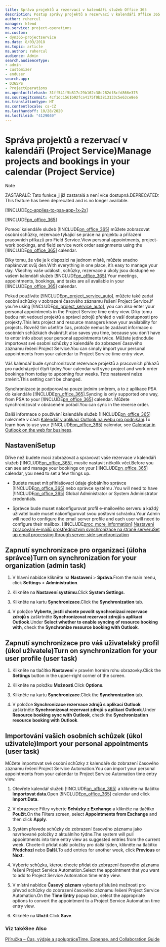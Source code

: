 ```yaml
---
title: Správa projektů a rezervací v kalendáři služeb Office 365
description: Postup správy projektů a rezervací v kalendáři Office 365
author: ruhercul
manager: kfend
ms.service: project-operations
ms.custom:
- dyn365-projectservice
ms.date: 8/03/2018
ms.topic: article
ms.author: ruhercul
audience: Admin
search.audienceType:
- admin
- customizer
- enduser
search.app:
- D365PS
- ProjectOperations
ms.openlocfilehash: 31ff541f5b817c29b162c38c282df8cfd866e375
ms.sourcegitcommit: 4cf1dc1561b92fca4175f0b3813133c5e63ce8e6
ms.translationtype: HT
ms.contentlocale: cs-CZ
ms.lasthandoff: 10/28/2020
ms.locfileid: "4129040"
---
```

# <a name="manage-projects-and-bookings-in-your-calendar-project-service"></a><span data-ttu-id="47bad-103">Správa projektů a rezervací v kalendáři (Project Service)</span><span class="sxs-lookup"><span data-stu-id="47bad-103">Manage projects and bookings in your calendar (Project Service)</span></span>

> [!Note]
> <span data-ttu-id="47bad-104">ZASTARALÉ: Tato funkce jj již zastaralá a není více dostupná.</span><span class="sxs-lookup"><span data-stu-id="47bad-104">DEPRECATED: This feature has been deprecated and is no longer available.</span></span>

[!INCLUDE[cc-applies-to-psa-app-1x-2x](../includes/cc-applies-to-psa-app-1x-2x.md)]

[!INCLUDE[pn_office_365](../includes/pn-office-365.md)] 

<span data-ttu-id="47bad-105">Pomocí kalendáře služeb [!INCLUDE[pn_office_365](../includes/pn-office-365.md)] můžete zobrazovat osobní schůzky, rezervace týkající se práce na projektu a přiřazení pracovních příkazů pro Field Service.</span><span class="sxs-lookup"><span data-stu-id="47bad-105">View personal appointments, project-work bookings, and field service work order assignments using the [!INCLUDE[pn_office_365](../includes/pn-office-365.md)] calendar.</span></span>  
  
 <span data-ttu-id="47bad-106">Díky tomu, že vše je k dispozici na jednom místě, můžete snadno naplánovat svůj den.</span><span class="sxs-lookup"><span data-stu-id="47bad-106">With everything in one place, it’s easy to manage your day.</span></span> <span data-ttu-id="47bad-107">Všechny vaše události, schůzky, rezervace a úkoly jsou dostupné ve vašem kalendáři služeb [!INCLUDE[pn_office_365](../includes/pn-office-365.md)].</span><span class="sxs-lookup"><span data-stu-id="47bad-107">Your meetings, appointments, bookings, and tasks are all available in your [!INCLUDE[pn_office_365](../includes/pn-office-365.md)] calendar.</span></span>  
  
 <span data-ttu-id="47bad-108">Pokud používáte [!INCLUDE[pn_project_service_auto](../includes/pn-project-service-auto.md)], můžete také zadat osobní schůzky v zobrazení časového záznamu řešení Project Service.</span><span class="sxs-lookup"><span data-stu-id="47bad-108">If you’re using [!INCLUDE[pn_project_service_auto](../includes/pn-project-service-auto.md)], you can also enter your personal appointments in the Project Service time entry view.</span></span> <span data-ttu-id="47bad-109">Díky tomu budou mít vedoucí projektů a správci zdrojů přehled o vaší dostupnosti pro projekty.</span><span class="sxs-lookup"><span data-stu-id="47bad-109">This lets project and resource managers know your availability for projects.</span></span> <span data-ttu-id="47bad-110">Rovněž tím ušetříte čas, protože nemusíte zadávat informace o osobních schůzkách dvakrát.</span><span class="sxs-lookup"><span data-stu-id="47bad-110">It also saves you time, because you don’t have to enter info about your personal appointments twice.</span></span> <span data-ttu-id="47bad-111">Můžete jednoduše importovat své osobní schůzky z kalendáře do zobrazení časového záznamu řešení Project Service.</span><span class="sxs-lookup"><span data-stu-id="47bad-111">You can simply import your personal appointments from your calendar to Project Service time entry view.</span></span>  
  
 <span data-ttu-id="47bad-112">Váš kalendář bude synchronizovat rezervace projektů a pracovních příkazů pro nadcházející čtyři týdny.</span><span class="sxs-lookup"><span data-stu-id="47bad-112">Your calendar will sync project and work order bookings from today to upcoming four weeks.</span></span> <span data-ttu-id="47bad-113">Toto nastavení nelze změnit.</span><span class="sxs-lookup"><span data-stu-id="47bad-113">This setting can’t be changed.</span></span>  
  
 <span data-ttu-id="47bad-114">Synchronizace je podporována pouze jedním směrem, a to z aplikace PSA do kalendáře [!INCLUDE[pn_office_365](../includes/pn-office-365.md)].</span><span class="sxs-lookup"><span data-stu-id="47bad-114">Syncing is only supported one way, from PSA to your [!INCLUDE[pn_office_365](../includes/pn-office-365.md)] calendar.</span></span> <span data-ttu-id="47bad-115">Můžete synchronizovat v obráceném pořadí.</span><span class="sxs-lookup"><span data-stu-id="47bad-115">You can sync in the reverse order.</span></span> 
  
 <span data-ttu-id="47bad-116">Další informace o používání kalendáře služeb [!INCLUDE[pn_office_365](../includes/pn-office-365.md)] naleznete v části [Kalendář v aplikaci Outlook na webu pro podnikání](https://support.office.com/article/Calendar-in-Outlook-on-the-web-for-business-5219c457-d1fe-4c2f-9032-1a816b88e936).</span><span class="sxs-lookup"><span data-stu-id="47bad-116">To learn how to use your [!INCLUDE[pn_office_365](../includes/pn-office-365.md)] calendar, see [Calendar in Outlook on the web for business](https://support.office.com/article/Calendar-in-Outlook-on-the-web-for-business-5219c457-d1fe-4c2f-9032-1a816b88e936).</span></span>  
  
## <a name="setup"></a><span data-ttu-id="47bad-117">Nastavení</span><span class="sxs-lookup"><span data-stu-id="47bad-117">Setup</span></span>  
 <span data-ttu-id="47bad-118">Dříve než budete moci zobrazovat a spravovat vaše rezervace v kalendáři služeb [!INCLUDE[pn_office_365](../includes/pn-office-365.md)], musíte nastavit několik věcí.</span><span class="sxs-lookup"><span data-stu-id="47bad-118">Before you can see and manage your bookings on your [!INCLUDE[pn_office_365](../includes/pn-office-365.md)] calendar, you need to set a few things up.</span></span>  
  
- <span data-ttu-id="47bad-119">Budete muset mít přihlašovací údaje globálního správce [!INCLUDE[pn_office_365](../includes/pn-office-365.md)] nebo správce systému .</span><span class="sxs-lookup"><span data-stu-id="47bad-119">You will need to have [!INCLUDE[pn_office_365](../includes/pn-office-365.md)] Global Administrator or System Administrator credentials.</span></span>  
  
- <span data-ttu-id="47bad-120">Správce bude muset nakonfigurovat profil e-mailového serveru a každý uživatel bude muset nakonfigurovat svou poštovní schránku.</span><span class="sxs-lookup"><span data-stu-id="47bad-120">Your Admin will need to configure the email server profile and each user will need to configure their mailbox.</span></span> [!INCLUDE[proc_more_information](../includes/proc-more-information.md)] <span data-ttu-id="47bad-121">[Nastavení zpracování e-mailů prostřednictvím synchronizace na straně serveru](https://docs.microsoft.com/dynamics365/customerengagement/on-premises/admin/set-up-server-side-synchronization-of-email-appointments-contacts-and-tasks)</span><span class="sxs-lookup"><span data-stu-id="47bad-121">[Set up email processing through server-side synchronization](https://docs.microsoft.com/dynamics365/customerengagement/on-premises/admin/set-up-server-side-synchronization-of-email-appointments-contacts-and-tasks)</span></span>  
  
## <a name="turn-on-synchronization-for-your-organization-admin-task"></a><span data-ttu-id="47bad-122">Zapnutí synchronizace pro organizaci (úloha správce)</span><span class="sxs-lookup"><span data-stu-id="47bad-122">Turn on synchronization for your organization (admin task)</span></span>  
  
1.  <span data-ttu-id="47bad-123">V hlavní nabídce klikněte na **Nastavení** > **Správa**.</span><span class="sxs-lookup"><span data-stu-id="47bad-123">From the main menu, click **Settings** > **Administration**.</span></span>  
  
2.  <span data-ttu-id="47bad-124">Klikněte na **Nastavení systému**.</span><span class="sxs-lookup"><span data-stu-id="47bad-124">Click **System Settings**.</span></span>  
  
3.  <span data-ttu-id="47bad-125">Klikněte na kartu **Synchronizace**.</span><span class="sxs-lookup"><span data-stu-id="47bad-125">Click the **Synchronization** tab.</span></span>  
  
4.  <span data-ttu-id="47bad-126">V položce **Vyberte, jestli chcete povolit synchronizaci rezervace zdrojů s** zaškrtněte **Synchronizovat rezervaci zdrojů s aplikací Outlook**.</span><span class="sxs-lookup"><span data-stu-id="47bad-126">Under **Select whether to enable syncing of resource booking with**, check the **Synchronize resource booking with Outlook**.</span></span>  
  
## <a name="turn-on-synchronization-for-your-user-profile-user-task"></a><span data-ttu-id="47bad-127">Zapnutí synchronizace pro váš uživatelský profil (úkol uživatele)</span><span class="sxs-lookup"><span data-stu-id="47bad-127">Turn on synchronization for your user profile (user task)</span></span>  
  
1.  <span data-ttu-id="47bad-128">Klikněte na tlačítko **Nastavení** v pravém horním rohu obrazovky.</span><span class="sxs-lookup"><span data-stu-id="47bad-128">Click the **Settings** button in the upper-right corner of the screen.</span></span>  
  
2.  <span data-ttu-id="47bad-129">Klikněte na položku **Možnosti**.</span><span class="sxs-lookup"><span data-stu-id="47bad-129">Click **Options**.</span></span>  
  
3.  <span data-ttu-id="47bad-130">Klikněte na kartu **Synchronizace**.</span><span class="sxs-lookup"><span data-stu-id="47bad-130">Click the **Synchronization** tab.</span></span>  
  
4.  <span data-ttu-id="47bad-131">V položce **Synchronizace rezervace zdrojů s aplikací Outlook** zaškrtněte **Synchronizovat rezervaci zdrojů s aplikací Outlook**.</span><span class="sxs-lookup"><span data-stu-id="47bad-131">Under **Resource booking sync with Outlook**, check the **Synchronization resource booking with Outlook**.</span></span>  
  
## <a name="import-your-personal-appointments-user-task"></a><span data-ttu-id="47bad-132">Importování vašich osobních schůzek (úkol uživatele)</span><span class="sxs-lookup"><span data-stu-id="47bad-132">Import your personal appointments (user task)</span></span>  
 <span data-ttu-id="47bad-133">Můžete importovat své osobní schůzky z kalendáře do zobrazení časového záznamu řešení Project Service Automation.</span><span class="sxs-lookup"><span data-stu-id="47bad-133">You can import your personal appointments from your calendar to Project Service Automation time entry view.</span></span>  
  
1. <span data-ttu-id="47bad-134">Otevřete kalendář služeb [!INCLUDE[pn_office_365](../includes/pn-office-365.md)] a klikněte na tlačítko **Importovat data**.</span><span class="sxs-lookup"><span data-stu-id="47bad-134">Open [!INCLUDE[pn_office_365](../includes/pn-office-365.md)] calendar and click **Import Data**.</span></span>  
  
2. <span data-ttu-id="47bad-135">V obrazovce Filtry vyberte **Schůzky z Exchange** a klikněte na tlačítko **Použít**.</span><span class="sxs-lookup"><span data-stu-id="47bad-135">On the Filters screen, select **Appointments from Exchange** and then click **Apply**.</span></span>  
  
3. <span data-ttu-id="47bad-136">Systém převede schůzky do zobrazení časového záznamu jako navrhované položky z aktuálního týdne.</span><span class="sxs-lookup"><span data-stu-id="47bad-136">The system will pull appointments into time entry view as suggested entries from the current week.</span></span> <span data-ttu-id="47bad-137">Chcete-li přidat další položky pro další týden, klikněte na tlačítko **Předchozí** nebo **Další**.</span><span class="sxs-lookup"><span data-stu-id="47bad-137">To add entries for another week, click **Previous** or **Next**.</span></span>  
  
4. <span data-ttu-id="47bad-138">Vyberte schůzku, kterou chcete přidat do zobrazení časového záznamu řešení Project Service Automation.</span><span class="sxs-lookup"><span data-stu-id="47bad-138">Select the appointment that you want to add to Project Service Automation time entry view.</span></span>  
  
5. <span data-ttu-id="47bad-139">V místní nabídce **Časový záznam** vyberte příslušné možnosti pro převod schůzky do zobrazení časového záznamu řešení Project Service Automation.</span><span class="sxs-lookup"><span data-stu-id="47bad-139">On the **Time Entry** popup box, select the appropriate options to convert the appointment to a Project Service Automation time entry view.</span></span>  
  
6. <span data-ttu-id="47bad-140">Klikněte na **Uložit**.</span><span class="sxs-lookup"><span data-stu-id="47bad-140">Click **Save**.</span></span>  
  
### <a name="see-also"></a><span data-ttu-id="47bad-141">Viz také</span><span class="sxs-lookup"><span data-stu-id="47bad-141">See Also</span></span>  
 [<span data-ttu-id="47bad-142">Příručka – Čas, výdaje a spolupráce</span><span class="sxs-lookup"><span data-stu-id="47bad-142">Time, Expense, and Collaboration Guide</span></span>](../psa/time-expense-collaboration-guide.md)
